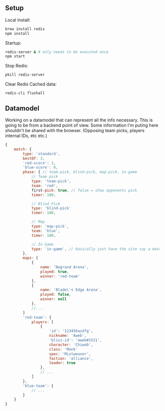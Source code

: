 ## Setup
Local Install:

```bash
brew install redis
npm install
```

Startup:
```bash
redis-server & # only needs to be executed once
npm start
```

Stop Redis:
```bash
pkill redis-server
```

Clear Redis Cached data:
```
redis-cli flushall
```

## Datamodel

Working on a datamodel that can represent all the info necessary. This is going to be from a backend point of view. Some information I'm puting here shouldn't be shared with the browser. (Opposing team picks, players internal IDs, etc etc.)
```javascript
{
    match: {
        type: 'standard',
        bestOf: 3,
        'red-score': 1,
        'blue-score': 0,
        phase: { // team-pick, blind-pick, map-pick, in-game
            // Team pick
            type: 'team-pick',
            team: 'red',
            first-pick: true, // false = show opponents pick
            timer: 180,

            // Blind Pick
            type: 'blind-pick'
            timer: 180,

            // Map
            type: 'map-pick',
            team: 'blue',
            timer: 180,

            // In Game
            type: 'in-game', // basically just have the site say a match is being played.
        },
        maps: [
            {
                name: 'Nagrand Arena',
                played: true,
                winner: 'red-team'
            },
            {
                name: 'Blade\'s Edge Arena',
                played: false,
                winner: null
            },
            //....
        ]
        'red-team': {
            players: [
                {
                    'id': '123456asdfg',
                    nickname: 'Aweb',
                    'blizz-id': 'aweb#1521',
                    character: 'Chiweb',
                    class: 'Monk'
                    spec: 'Mistweaver',
                    faction: 'alliance',
                    leader: true
                },
                // ...
            ]
        },
        'blue-team': {
            // ...
        }
    }
}
```